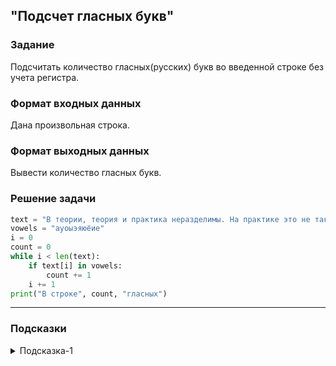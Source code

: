 ## "Подсчет гласных букв"

### Задание

Подсчитать количество гласных(русских) букв во введенной строке без учета регистра.

### Формат входных данных

Дана произвольная строка.

### Формат выходных данных

Вывести количество гласных букв.

### Решение задачи

```python
text = "В теории, теория и практика неразделимы. На практике это не так."
vowels = "ауоыэяюёие"
i = 0
count = 0
while i < len(text):
    if text[i] in vowels:
        count += 1
    i += 1
print("В строке", count, "гласных")

```

---

### Подсказки

<details>
<summary>Подсказка-1</summary>
Преобразуйте исходную строку к нижнему регистру воспользовавшись соответствующим методом.
</details>
